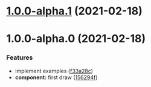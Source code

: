 # [1.0.0-alpha.1](https://github.com/strongholdpay/react-native-sdk/compare/v1.0.0-alpha.0...v1.0.0-alpha.1) (2021-02-18)

# 1.0.0-alpha.0 (2021-02-18)

### Features

* implement examples ([f33a28c](https://github.com/strongholdpay/react-native-sdk/commit/f33a28cdace7018b1863048b4c183298fad0ee80))
* **component:** first draw ([156294f](https://github.com/strongholdpay/react-native-sdk/commit/156294f84b0e192f378e014a4856747c8f05fee2))